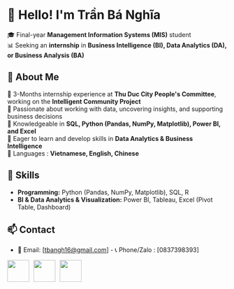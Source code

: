 # 👋 Hello! I'm Trần Bá Nghĩa

🎓 Final-year **Management Information Systems (MIS)** student  
📊 Seeking an **internship** in **Business Intelligence (BI), Data Analytics (DA), or Business Analysis (BA)**  

## 🌟 About Me
🔹 3-Months internship experience at **Thu Duc City People's Committee**, working on the **Intelligent Community Project**  
🔹 Passionate about working with data, uncovering insights, and supporting business decisions  
🔹 Knowledgeable in **SQL, Python (Pandas, NumPy, Matplotlib), Power BI, and Excel**  
🔹 Eager to learn and develop skills in **Data Analytics & Business Intelligence**  
🔹 Languages : **Vietnamese, English, Chinese**

## 🔧 Skills  
- **Programming:** Python (Pandas, NumPy, Matplotlib), SQL, R  
- **BI & Data Analytics & Visualization:** Power BI, Tableau, Excel (Pivot Table, Dashboard)  

## 📫 Contact  
- 📩 Email: [tbangh16@gmail.com]   - 📞 Phone/Zalo : [0837398393] 

<div align="left" style="display: flex; gap: 10px; align-items: center;">
    <a href="https://www.linkedin.com/in/tr%E1%BA%A7n-b%C3%A1-ngh%C4%A9a-undefined-570a3b2ba/" target="_blank" rel="noreferrer">
        <img src="https://www.logo.wine/a/logo/LinkedIn/LinkedIn-Icon-Logo.wine.svg" width="50" />
    </a>
    <a href="https://github.com/Tbangh16" target="_blank" rel="noreferrer">
        <img src="https://www.logo.wine/a/logo/GitHub/GitHub-Icon-White-Dark-Background-Logo.wine.svg" width="50" />
    </a>
    <a href="https://www.facebook.com/nghia.tranba.0616/" target="_blank" rel="noreferrer">
        <img src="https://www.logo.wine/a/logo/Facebook/Facebook-f_Logo-Blue-Logo.wine.svg" width="50" />
    </a>
</div>

